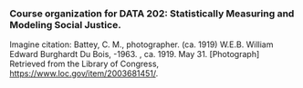 ### Course organization for DATA 202: Statistically Measuring and Modeling Social Justice.

Imagine citation: Battey, C. M., photographer. (ca. 1919) W.E.B. William Edward Burghardt Du Bois, -1963. , ca. 1919. May 31. [Photograph] Retrieved from the Library of Congress, https://www.loc.gov/item/2003681451/.

